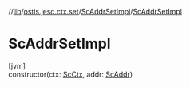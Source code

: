 //[lib](../../../index.md)/[ostis.jesc.ctx.set](../index.md)/[ScAddrSetImpl](index.md)/[ScAddrSetImpl](-sc-addr-set-impl.md)

# ScAddrSetImpl

[jvm]\
constructor(ctx: [ScCtx](../../ostis.jesc.ctx/-sc-ctx/index.md), addr: [ScAddr](../../ostis.jesc.client.model.addr/-sc-addr/index.md))
